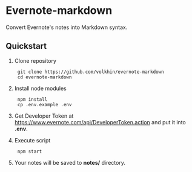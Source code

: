 # Evernote-markdown

Convert Evernote's notes into Markdown syntax.

## Quickstart

1. Clone repository

        git clone https://github.com/volkhin/evernote-markdown
        cd evernote-markdown

2. Install node modules

        npm install
        cp .env.example .env

3. Get Developer Token at https://www.evernote.com/api/DeveloperToken.action
    and put it into **.env**.

4. Execute script

        npm start

5. Your notes will be saved to **notes/** directory.
